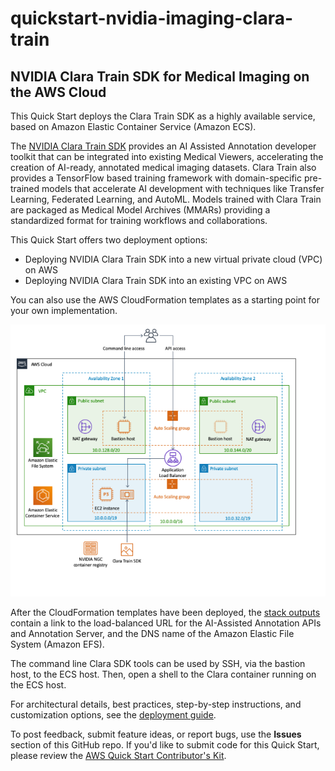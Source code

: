 # quickstart-nvidia-imaging-clara-train
## NVIDIA Clara Train SDK for Medical Imaging on the AWS Cloud

This Quick Start deploys the Clara Train SDK as a highly available service, based on Amazon Elastic Container Service (Amazon ECS).

The [NVIDIA Clara Train SDK](https://docs.nvidia.com/clara/) provides an AI Assisted Annotation developer toolkit that can be integrated into existing Medical Viewers, accelerating the creation of AI-ready, annotated medical imaging datasets. Clara Train also provides a TensorFlow based training framework with domain-specific pre-trained models that accelerate AI development with techniques like Transfer Learning, Federated Learning, and AutoML. Models trained with Clara Train are packaged as Medical Model Archives (MMARs) providing a standardized format for training workflows and collaborations.

This Quick Start offers two deployment options:

- Deploying NVIDIA Clara Train SDK into a new virtual private cloud (VPC) on AWS
- Deploying NVIDIA Clara Train SDK into an existing VPC on AWS

You can also use the AWS CloudFormation templates as a starting point for your own implementation.

![Quick Start architecture for NVIDIA Clara Train SDK on AWS](images/architecture-overview.png)

After the CloudFormation templates have been deployed, the [stack outputs](http://docs.aws.amazon.com/AWSCloudFormation/latest/UserGuide/outputs-section-structure.html) contain a link to the load-balanced URL for the AI-Assisted Annotation APIs and Annotation Server, and the DNS name of the Amazon Elastic File System (Amazon EFS).

The command line Clara SDK tools can be used by SSH, via the bastion host, to the ECS host. Then, open a shell to the Clara container running on the ECS host.

For architectural details, best practices, step-by-step instructions, and customization options, see the 
[deployment guide](https://aws-quickstart.s3.amazonaws.com/quickstart-nvidia-clara-medical-imaging/doc/nvidia-clara-medical-imaging-on-the-aws-cloud.pdf).

To post feedback, submit feature ideas, or report bugs, use the **Issues** section of this GitHub repo.
If you'd like to submit code for this Quick Start, please review the [AWS Quick Start Contributor's Kit](https://aws-quickstart.github.io/). 
